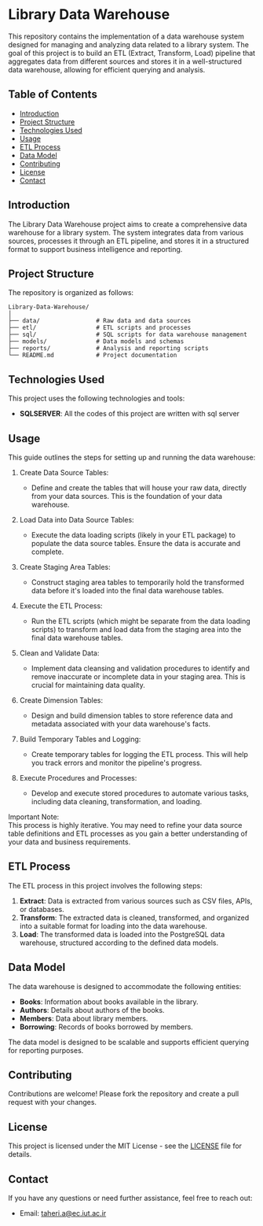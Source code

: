 # Library Data Warehouse

This repository contains the implementation of a data warehouse system designed for managing and analyzing data related to a library system. The goal of this project is to build an ETL (Extract, Transform, Load) pipeline that aggregates data from different sources and stores it in a well-structured data warehouse, allowing for efficient querying and analysis.

## Table of Contents

- [Introduction](#introduction)
- [Project Structure](#project-structure)
- [Technologies Used](#technologies-used)
- [Usage](#usage)
- [ETL Process](#etl-process)
- [Data Model](#data-model)
- [Contributing](#contributing)
- [License](#license)
- [Contact](#contact)

## Introduction

The Library Data Warehouse project aims to create a comprehensive data warehouse for a library system. The system integrates data from various sources, processes it through an ETL pipeline, and stores it in a structured format to support business intelligence and reporting.

## Project Structure

The repository is organized as follows:

```
Library-Data-Warehouse/
│
├── data/                # Raw data and data sources
├── etl/                 # ETL scripts and processes
├── sql/                 # SQL scripts for data warehouse management
├── models/              # Data models and schemas
├── reports/             # Analysis and reporting scripts
└── README.md            # Project documentation
```

## Technologies Used

This project uses the following technologies and tools:

- **SQLSERVER**: All the codes of this project are written with sql server


## Usage

This guide outlines the steps for setting up and running the data warehouse:

1. Create Data Source Tables:
   * Define and create the tables that will house your raw data, directly from your data sources. This is the foundation of your data warehouse.

2. Load Data into Data Source Tables:
   * Execute the data loading scripts (likely in your ETL package) to populate the data source tables. Ensure the data is accurate and complete.

3. Create Staging Area Tables:
   * Construct staging area tables to temporarily hold the transformed data before it's loaded into the final data warehouse tables.

4. Execute the ETL Process:
   * Run the ETL scripts (which might be separate from the data loading scripts) to transform and load data from the staging area into the final data warehouse tables.

5. Clean and Validate Data:
   * Implement data cleansing and validation procedures to identify and remove inaccurate or incomplete data in your staging area. This is crucial for maintaining data quality.

6. Create Dimension Tables:
   * Design and build dimension tables to store reference data and metadata associated with your data warehouse's facts. 

7. Build Temporary Tables and Logging:
   * Create temporary tables for logging the ETL process. This will help you track errors and monitor the pipeline's progress.

8. Execute Procedures and Processes:
   * Develop and execute stored procedures to automate various tasks, including data cleaning, transformation, and loading.

Important Note:  
This process is highly iterative. You may need to refine your data source table definitions and ETL processes as you gain a better understanding of your data and business requirements.

## ETL Process

The ETL process in this project involves the following steps:

1. **Extract**: Data is extracted from various sources such as CSV files, APIs, or databases.
2. **Transform**: The extracted data is cleaned, transformed, and organized into a suitable format for loading into the data warehouse.
3. **Load**: The transformed data is loaded into the PostgreSQL data warehouse, structured according to the defined data models.

## Data Model

The data warehouse is designed to accommodate the following entities:

- **Books**: Information about books available in the library.
- **Authors**: Details about authors of the books.
- **Members**: Data about library members.
- **Borrowing**: Records of books borrowed by members.

The data model is designed to be scalable and supports efficient querying for reporting purposes.

## Contributing

Contributions are welcome! Please fork the repository and create a pull request with your changes.

## License

This project is licensed under the MIT License - see the [LICENSE](LICENSE) file for details.

## Contact

If you have any questions or need further assistance, feel free to reach out:
- Email: taheri.a@ec.iut.ac.ir
